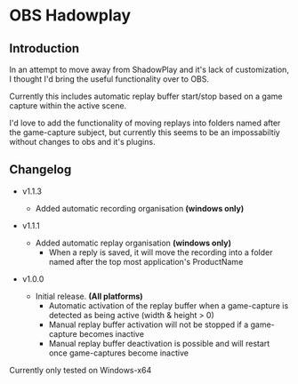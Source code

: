 # OBS Hadowplay

## Introduction

In an attempt to move away from ShadowPlay and it's lack of customization, I thought I'd bring the useful functionality over to OBS.

Currently this includes automatic replay buffer start/stop based on a game capture within the active scene.

I'd love to add the functionality of moving replays into folders named after the game-capture subject, but currently this seems to be an impossabiltiy without changes to obs and it's plugins.

## Changelog
* v1.1.3
  * Added automatic recording organisation **(windows only)**

* v1.1.1

  * Added automatic replay organisation **(windows only)**
    * When a reply is saved, it will move the recording into a folder named after the top most application's ProductName


* v1.0.0

  * Initial release. **(All platforms)**
    * Automatic activation of the replay buffer when a game-capture is detected as being active (width & height > 0)
    * Manual replay buffer activation will not be stopped if a game-capture becomes inactive
    * Manual replay buffer deactivation is possible and will restart once game-captures become inactive

Currently only tested on Windows-x64
